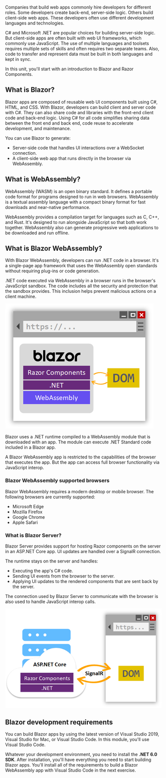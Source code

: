 Companies that build web apps commonly hire developers for different roles. Some developers create back-end, server-side logic. Others build client-side web apps. These developers often use different development languages and technologies.

C# and Microsoft .NET are popular choices for building server-side logic. But client-side apps are often built with web UI frameworks, which commonly use JavaScript. The use of multiple languages and toolsets requires multiple sets of skills and often requires two separate teams. Also, code to transfer and represent data must be built in both languages and kept in sync.

In this unit, you'll start with an introduction to Blazor and Razor Components.

## What is Blazor?

Blazor apps are composed of reusable web UI components built using C#, HTML, and CSS. With Blazor, developers can build client and server code with C#. They can also share code and libraries with the front-end client code and back-end logic. Using C# for all code simplifies sharing data between the front end and back end, code reuse to accelerate development, and maintenance.

You can use Blazor to generate:

- Server-side code that handles UI interactions over a WebSocket connection.
- A client-side web app that runs directly in the browser via WebAssembly.

## What is WebAssembly?

WebAssembly (WASM) is an open binary standard. It defines a portable code format for programs designed to run in web browsers. WebAssembly is a textual assembly language with a compact binary format for fast downloads and near-native performance.

WebAssembly provides a compilation target for languages such as C, C++, and Rust. It's designed to run alongside JavaScript so that both work together. WebAssembly also can generate progressive web applications to be downloaded and run offline.

## What is Blazor WebAssembly?

With Blazor WebAssembly, developers can run .NET code in a browser. It's a single-page app framework that uses the WebAssembly open standards without requiring plug-ins or code generation.

.NET code executed via WebAssembly in a browser runs in the browser's JavaScript sandbox. The code includes all the security and protection that the sandbox provides. This inclusion helps prevent malicious actions on a client machine.

![Blazor Web Assembly diagram.](../media/blazor-webassembly.png)

Blazor uses a .NET runtime compiled to a WebAssembly module that is downloaded with an app. The module can execute .NET Standard code included in a Blazor app.

A Blazor WebAssembly app is restricted to the capabilities of the browser that executes the app. But the app can access full browser functionality via JavaScript interop.

### Blazor WebAssembly supported browsers

Blazor WebAssembly requires a modern desktop or mobile browser. The following browsers are currently supported:

- Microsoft Edge
- Mozilla Firefox
- Google Chrome
- Apple Safari

### What is Blazor Server?

Blazor Server provides support for hosting Razor components on the server in an ASP.NET Core app. UI updates are handled over a SignalR connection.

The runtime stays on the server and handles:

- Executing the app's C# code.
- Sending UI events from the browser to the server.
- Applying UI updates to the rendered components that are sent back by the server.

The connection used by Blazor Server to communicate with the browser is also used to handle JavaScript interop calls.

![Blazor Server diagram.](../media/blazor-server.png)

## Blazor development requirements

You can build Blazor apps by using the latest version of Visual Studio 2019, Visual Studio for Mac, or Visual Studio Code. In this module, you'll use Visual Studio Code.

Whatever your development environment, you need to install the **.NET 6.0 SDK**. After installation, you'll have everything you need to start building Blazor apps. You'll install all of the requirements to build a Blazor WebAssembly app with Visual Studio Code in the next exercise.
